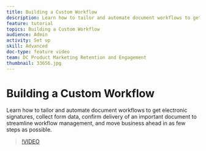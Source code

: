 ```yaml
---
title: Building a Custom Workflow
description: Learn how to tailor and automate document workflows to get electronic signatures and collect form data.
feature: tutorial
topics: Building a Custom Workflow
audience: Admin
activity: Set up
skill: Advanced
doc-type: feature video
team: DC Product Marketing Retention and Engagement
thumbnail: 33656.jpg
---
```


# Building a Custom Workflow

Learn how to tailor and automate document workflows to get electronic signatures, collect form data, confirm delivery of an important document to streamline workflow management, and move business ahead in as few steps as possible.

>[!VIDEO](https://video.tv.adobe.com/v/33656?hidetitle=true)